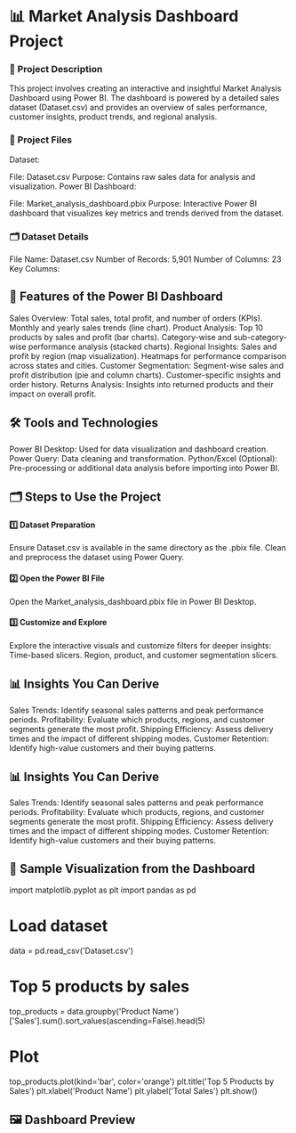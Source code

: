 # 📊 Market Analysis Dashboard Project
### 📝 Project Description
This project involves creating an interactive and insightful Market Analysis Dashboard using Power BI. The dashboard is powered by a detailed sales dataset (Dataset.csv) and provides an overview of sales performance, customer insights, product trends, and regional analysis.

### 📁 Project Files
Dataset:

File: Dataset.csv
Purpose: Contains raw sales data for analysis and visualization.
Power BI Dashboard:

File: Market_analysis_dashboard.pbix
Purpose: Interactive Power BI dashboard that visualizes key metrics and trends derived from the dataset.
### 🗂️ Dataset Details
File Name: Dataset.csv
Number of Records: 5,901
Number of Columns: 23
Key Columns:
## 🚀 Features of the Power BI Dashboard
Sales Overview:
Total sales, total profit, and number of orders (KPIs).
Monthly and yearly sales trends (line chart).
Product Analysis:
Top 10 products by sales and profit (bar charts).
Category-wise and sub-category-wise performance analysis (stacked charts).
Regional Insights:
Sales and profit by region (map visualization).
Heatmaps for performance comparison across states and cities.
Customer Segmentation:
Segment-wise sales and profit distribution (pie and column charts).
Customer-specific insights and order history.
Returns Analysis:
Insights into returned products and their impact on overall profit.
## 🛠️ Tools and Technologies
Power BI Desktop:
Used for data visualization and dashboard creation.
Power Query:
Data cleaning and transformation.
Python/Excel (Optional):
Pre-processing or additional data analysis before importing into Power BI.
## 🗂️ Steps to Use the Project
#### 1️⃣ Dataset Preparation
Ensure Dataset.csv is available in the same directory as the .pbix file.
Clean and preprocess the dataset using Power Query.
#### 2️⃣ Open the Power BI File
Open the Market_analysis_dashboard.pbix file in Power BI Desktop.
#### 3️⃣ Customize and Explore
Explore the interactive visuals and customize filters for deeper insights:
Time-based slicers.
Region, product, and customer segmentation slicers.
## 📊 Insights You Can Derive
Sales Trends:
Identify seasonal sales patterns and peak performance periods.
Profitability:
Evaluate which products, regions, and customer segments generate the most profit.
Shipping Efficiency:
Assess delivery times and the impact of different shipping modes.
Customer Retention:
Identify high-value customers and their buying patterns.
## 📊 Insights You Can Derive
Sales Trends:
Identify seasonal sales patterns and peak performance periods.
Profitability:
Evaluate which products, regions, and customer segments generate the most profit.
Shipping Efficiency:
Assess delivery times and the impact of different shipping modes.
Customer Retention:
Identify high-value customers and their buying patterns.
## 🔧 Sample Visualization from the Dashboard
import matplotlib.pyplot as plt
import pandas as pd

# Load dataset
data = pd.read_csv('Dataset.csv')

# Top 5 products by sales
top_products = data.groupby('Product Name')['Sales'].sum().sort_values(ascending=False).head(5)

# Plot
top_products.plot(kind='bar', color='orange')
plt.title('Top 5 Products by Sales')
plt.xlabel('Product Name')
plt.ylabel('Total Sales')
plt.show()
## 🖼️ Dashboard Preview

